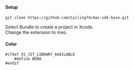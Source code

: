 #### Setup

```
git clone https://github.com/Cycling74/max-sdk-base.git
```
Select Bundle to create a project in Xcode.    
Change the extension to mxo.

#### Color

```
#ifdef IS_JIT_LIBRARY_AVAILABLE
    #define BGRA
#endif
```